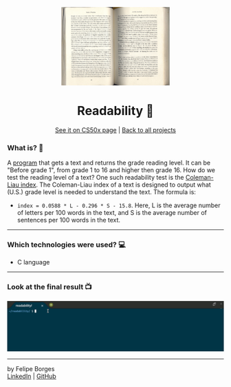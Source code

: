 <div align="center">	
	<img src="./.github/readabilityimg.jpg" alt="readabilityimg" width="50%"/>	
</div>

<div align="center">
	<h1>Readability 📖</h1>	
</div>

<div align="center">
	<a href="https://cs50.harvard.edu/x/2020/psets/2/readability/">See it on CS50x page</a> |
	<a href="https://github.com/felipejsborges/cs50_challenges#cs50x-challenges-">Back to all projects</a>
</div>

### What is? 🤔
A [program](./readability.c) that gets a text and returns the grade reading level. It can be "Before grade 1", from grade 1 to 16 and higher then grade 16. How do we test the reading level of a text? One such readability test is the [Coleman-Liau index](https://readabilityformulas.com/coleman-liau-readability-formula.php). The Coleman-Liau index of a text is designed to output what (U.S.) grade level is needed to understand the text. The formula is:

- `index = 0.0588 * L - 0.296 * S - 15.8`. Here, L is the average number of letters per 100 words in the text, and S is the average number of sentences per 100 words in the text.
<hr>

### Which technologies were used? 💻
- C language
<hr>

### Look at the final result 📺<br>
![readabilitygif](./.github/readability.gif)
<hr>

by Felipe Borges<br>
[LinkedIn](https://www.linkedin.com/in/felipejsborges) | [GitHub](https://github.com/felipejsborges)

